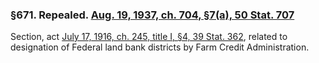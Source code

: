 ### §671. Repealed. [Aug. 19, 1937, ch. 704, §7(a), 50 Stat. 707](/statviewer.htm?volume=50&page=707) ###

Section, act [July 17, 1916, ch. 245, title I, §4, 39 Stat. 362](/statviewer.htm?volume=39&page=362), related to designation of Federal land bank districts by Farm Credit Administration.